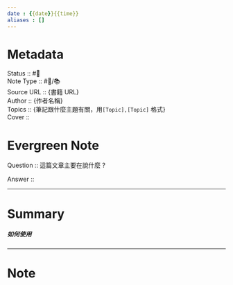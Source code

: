```yaml
---
date : {{date}}{{time}}
aliases : []
---
```

# Metadata
Status :: #🌱 <br>
Note Type :: #📨/📚️ <br>
Source URL :: {書籍 URL} <br>
Author :: {作者名稱} <br>
Topics :: {筆記跟什麼主題有關，用`[Topic],[Topic]` 格式} <br>
Cover ::

# Evergreen Note

Question :: 這篇文章主要在說什麼 ?

Answer ::

---

# Summary 
##### 如何使用
---

# Note